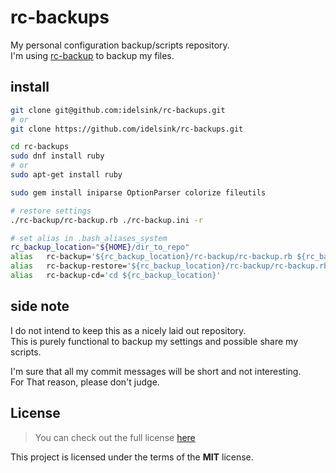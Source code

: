 # rc-backups

My personal configuration backup/scripts repository.  
I'm using [rc-backup](https://github.com/idelsink/rc-backup)
to backup my files.

## install

```sh
git clone git@github.com:idelsink/rc-backups.git
# or
git clone https://github.com/idelsink/rc-backups.git

cd rc-backups
sudo dnf install ruby
# or
sudo apt-get install ruby

sudo gem install iniparse OptionParser colorize fileutils

# restore settings
./rc-backup/rc-backup.rb ./rc-backup.ini -r

# set alias in .bash_aliases_system
rc_backup_location="${HOME}/dir_to_repo"
alias   rc-backup='${rc_backup_location}/rc-backup/rc-backup.rb ${rc_backup_location}/rc-backup.ini'
alias   rc-backup-restore='${rc_backup_location}/rc-backup/rc-backup.rb ${rc_backup_location}/rc-backup.ini -r'
alias   rc-backup-cd='cd ${rc_backup_location}'
```

## side note

I do not intend to keep this as a nicely laid out repository.  
This is purely functional to backup my settings and possible share my scripts.

I'm sure that all my commit messages will be short and not interesting.  
For That reason, please don't judge.

## License

> You can check out the full license [here](./LICENSE)

This project is licensed under the terms of the **MIT** license.
